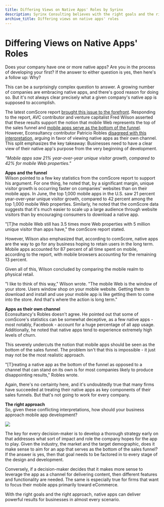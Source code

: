 ```yaml
---
title: Differing Views on Native Apps' Roles by Syrinx
description: Syrinx Consulting believes with the right goals and the right approach, native apps can deliver powerful results for businesses in any scenario.
archive_title: Differing views on native apps' roles
---
```


# Differing Views on Native Apps' Roles

Does your company have one or more native apps? Are you in the process of developing your first? If the answer to either question is yes, then here's a follow up: Why?

This can be a surprisingly complex question to answer. A growing number of companies are embracing native apps, and there's good reason for doing so. But it's not always clear precisely what a given company's native app is supposed to accomplish.

The latest comScore report [brought this issue to the forefront](http://www.comscore.com/Insights/Presentations-and-Whitepapers/2015/The-2015-US-Mobile-App-Report). Responding to the report, AVC contributor and venture capitalist Fred Wilson asserted that these results support the notion that mobile Web represents the top of the sales funnel and [mobile apps serve as the bottom of the funnel](http://avc.com/2015/09/mobile-web-is-top-of-funnel-mobile-app-is-bottom-of-funnel/). However, Econsultancy contributor Patricio Robles [disagreed with this interpretation](https://econsultancy.com/blog/67004-are-mobile-apps-bottom-of-the-marketing-funnel/), arguing in favor of viewing native apps as their own channel. This split emphasizes the key takeaway: Businesses need to have a clear view of their native app's purpose from the very beginning of development.

_"Mobile apps saw 21% year-over-year unique visitor growth, compared to 42% for mobile Web properties."_

**Apps and the funnel**  
Wilson pointed to a few key statistics from the comScore report to support his argument. For one thing, he noted that, by a significant margin, unique visitor growth is occurring faster on companies' websites than on their mobile apps. In June, the top 1,000 mobile apps in the U.S. saw 21 percent year-over-year unique visitor growth, compared to 42 percent among the top 1,000 mobile Web properties. Similarly, he noted that the comScore data suggests that it's much easier to scale up a large audience through website visitors than by encouraging consumers to download a native app.

"[T]he mobile Web still has 3.5 times more Web properties with 5 million unique visitor than apps have," the comScore report stated.

However, Wilson also emphasized that, according to comScore, native apps are the way to go for any business hoping to retain users in the long term. Mobile apps accounted for 87 percent of all time spent on mobile, according to the report, with mobile browsers accounting for the remaining 13 percent. 

Given all of this, Wilson concluded by comparing the mobile realm to physical retail.

"I like to think of this way," Wilson wrote. "The mobile Web is the window of your store. Users window shop on your mobile website. Getting them to download and install and use your mobile app is like getting them to come into the store. And that's where the action is long term."

**Apps as their own channel**  
Econsultancy's Robles doesn't agree. He pointed out that some of comScore's statistics can be somewhat deceptive, as a few native apps - most notably, Facebook - account for a huge percentage of all app usage. Additionally, he noted that native apps tend to experience extremely high levels of churn. 

This severely undercuts the notion that mobile apps should be seen as the bottom of the sales funnel. The problem isn't that this is impossible - it just may not be the most realistic approach.

"[T]reating a native app as the bottom of the funnel as opposed to a channel that can stand on its own is for most companies likely to produce disappointing results," Robles wrote.

Again, there's no certainty here, and it's undoubtedly true that many firms have succeeded at treating their native apps as key components of their sales funnels. But that's not going to work for every company. 

**The right approach**  
So, given these conflicting interpretations, how should your business approach mobile app development?

![](http://media.syrinx.com/media/06320ed4-4f81-4d18-8d4f-45d509c0f959/img/3340/14120076.jpg)

The key for every decision-maker is to develop a thorough strategy early on that addresses what sort of impact and role the company hopes for the app to play. Given the industry, the market and the target demographic, does it make sense to aim for an app that serves as the bottom of the sales funnel? If the answer is yes, then that goal needs to be factored in to every stage of the design and development. 

Conversely, if a decision-maker decides that it makes more sense to leverage the app as a channel for delivering content, then different features and functionality are needed. The same is especially true for firms that want to focus their mobile apps primarily toward eCommerce. 

With the right goals and the right approach, native apps can deliver powerful results for businesses in almost every scenario.
